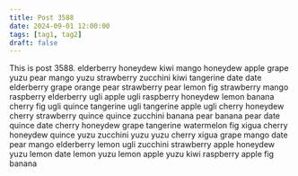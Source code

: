 ```yaml
---
title: Post 3588
date: 2024-09-01 12:00:00
tags: [tag1, tag2]
draft: false
---
```

This is post 3588.
elderberry
honeydew
kiwi
mango
honeydew
apple
grape
yuzu
pear
mango
yuzu
strawberry
zucchini
kiwi
tangerine
date
date
elderberry
grape
orange
pear
strawberry
pear
lemon
fig
strawberry
mango
raspberry
elderberry
ugli
apple
ugli
raspberry
honeydew
lemon
banana
cherry
fig
ugli
quince
tangerine
ugli
tangerine
apple
ugli
cherry
honeydew
cherry
strawberry
quince
quince
zucchini
banana
pear
banana
pear
date
quince
date
cherry
honeydew
grape
tangerine
watermelon
fig
xigua
cherry
honeydew
quince
yuzu
zucchini
yuzu
yuzu
cherry
xigua
grape
mango
date
pear
mango
elderberry
lemon
ugli
zucchini
strawberry
apple
honeydew
yuzu
lemon
date
lemon
yuzu
lemon
apple
yuzu
kiwi
raspberry
apple
fig
banana
